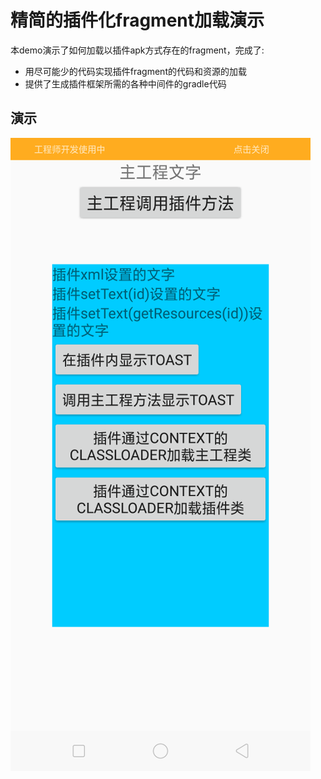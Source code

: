 # 精简的插件化fragment加载演示
本demo演示了如何加载以插件apk方式存在的fragment，完成了:
- 用尽可能少的代码实现插件fragment的代码和资源的加载
- 提供了生成插件框架所需的各种中间件的gradle代码
## 演示
![](./demo/demo.png)
